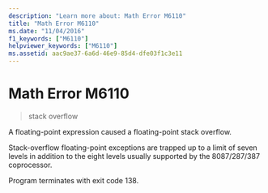 ```yaml
---
description: "Learn more about: Math Error M6110"
title: "Math Error M6110"
ms.date: "11/04/2016"
f1_keywords: ["M6110"]
helpviewer_keywords: ["M6110"]
ms.assetid: aac9ae37-6a6d-46e9-85d4-dfe03f1c3e11
---
```

# Math Error M6110

> stack overflow

A floating-point expression caused a floating-point stack overflow.

Stack-overflow floating-point exceptions are trapped up to a limit of seven levels in addition to the eight levels usually supported by the 8087/287/387 coprocessor.

Program terminates with exit code 138.
